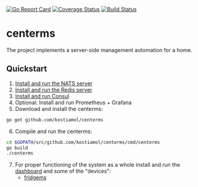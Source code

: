 [![Go Report Card](https://goreportcard.com/badge/github.com/kostiamol/centerms)](https://goreportcard.com/report/github.com/kostiamol/centerms)
[![Coverage Status](https://coveralls.io/repos/github/kostiamol/centerms/badge.svg?branch=master)](https://coveralls.io/github/kostiamol/centerms?branch=master)
[![Build Status](https://travis-ci.org/kostiamol/centerms.svg?branch=master)](https://travis-ci.org/kostiamol/centerms)

# centerms
The project implements a server-side management automation for a home.

## Quickstart
1. [Install and run the NATS server](https://github.com/nats-io/gnatsd#quickstart)
2. [Install and run the Redis server](https://redis.io/topics/quickstart#installing-redis)
3. [Install and run Consul](https://www.consul.io/intro/getting-started/install.html)
4. Optional: Install and run Prometheus + Grafana
5. Download and install the centerms:

```bash
go get github.com/kostiamol/centerms
```

6. Compile and run the centerms:

```bash
cd $GOPATH/src/github.com/kostiamol/centerms/cmd/centerms
go build 
./centerms
```

7. For proper functioning of the system as a whole install and run the [dashboard](https://github.com/kostiamol/dashboard-ui) and some of the "devices":
    - [fridgems](https://github.com/kostiamol/fridgems)
